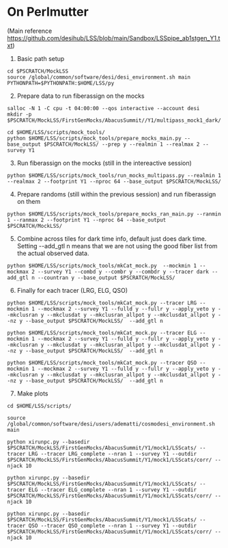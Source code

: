 

# On Perlmutter

(Main reference https://github.com/desihub/LSS/blob/main/Sandbox/LSSpipe_ab1stgen_Y1.txt)

1. Basic path setup

```
cd $PSCRATCH/MockLSS
source /global/common/software/desi/desi_environment.sh main
PYTHONPATH=$PYTHONPATH:$HOME/LSS/py
```


2. Prepare data to run fiberassign on the mocks 

```
salloc -N 1 -C cpu -t 04:00:00 --qos interactive --account desi
mkdir -p $PSCRATCH/MockLSS/FirstGenMocks/AbacusSummit//Y1/multipass_mock1_dark/

cd $HOME/LSS/scripts/mock_tools/
python $HOME/LSS/scripts/mock_tools/prepare_mocks_main.py --base_output $PSCRATCH/MockLSS/ --prep y --realmin 1 --realmax 2 --survey Y1 
```

3. Run fiberassign on the mocks (still in the intereactive session)

```
python $HOME/LSS/scripts/mock_tools/run_mocks_multipass.py --realmin 1 --realmax 2 --footprint Y1 --nproc 64 --base_output $PSCRATCH/MockLSS/ 
````


4. Prepare randoms (still within the previous session) and run fiberassign on them

```
python $HOME/LSS/scripts/mock_tools/prepare_mocks_ran_main.py --ranmin 1 --ranmax 2 --footprint Y1 --nproc 64 --base_output $PSCRATCH/MockLSS/
```



5. Combine across tiles for dark time info, default just does dark time. 
   Setting --add_gtl n means that we are not using the good fiber list from the actual observed data.

```
python $HOME/LSS/scripts/mock_tools/mkCat_mock.py  --mockmin 1 --mockmax 2 --survey Y1 --combd y --combr y --combdr y --tracer dark --add_gtl n --countran y --base_output $PSCRATCH/MockLSS/
```


6. Finally for each tracer (LRG, ELG, QSO)

```
python $HOME/LSS/scripts/mock_tools/mkCat_mock.py --tracer LRG --mockmin 1 --mockmax 2 --survey Y1 --fulld y --fullr y --apply_veto y --mkclusran y --mkclusdat y --mkclusran_allpot y --mkclusdat_allpot y --nz y --base_output $PSCRATCH/MockLSS/  --add_gtl n

python $HOME/LSS/scripts/mock_tools/mkCat_mock.py --tracer ELG --mockmin 1 --mockmax 2 --survey Y1 --fulld y --fullr y --apply_veto y --mkclusran y --mkclusdat y --mkclusran_allpot y --mkclusdat_allpot y --nz y --base_output $PSCRATCH/MockLSS/  --add_gtl n

python $HOME/LSS/scripts/mock_tools/mkCat_mock.py --tracer QSO --mockmin 1 --mockmax 2 --survey Y1 --fulld y --fullr y --apply_veto y --mkclusran y --mkclusdat y --mkclusran_allpot y --mkclusdat_allpot y --nz y --base_output $PSCRATCH/MockLSS/  --add_gtl n
```


7. Make plots

```
cd $HOME/LSS/scripts/

source /global/common/software/desi/users/adematti/cosmodesi_environment.sh main

python xirunpc.py --basedir $PSCRATCH/MockLSS/FirstGenMocks/AbacusSummit/Y1/mock1/LSScats/ --tracer LRG --tracer LRG_complete --nran 1 --survey Y1 --outdir $PSCRATCH/MockLSS/FirstGenMocks/AbacusSummit/Y1/mock1/LSScats/corr/ --njack 10

python xirunpc.py --basedir $PSCRATCH/MockLSS/FirstGenMocks/AbacusSummit/Y1/mock1/LSScats/ --tracer ELG --tracer ELG_complete --nran 1 --survey Y1 --outdir $PSCRATCH/MockLSS/FirstGenMocks/AbacusSummit/Y1/mock1/LSScats/corr/ --njack 10

python xirunpc.py --basedir $PSCRATCH/MockLSS/FirstGenMocks/AbacusSummit/Y1/mock1/LSScats/ --tracer QSO --tracer QSO_complete --nran 1 --survey Y1 --outdir $PSCRATCH/MockLSS/FirstGenMocks/AbacusSummit/Y1/mock1/LSScats/corr/ --njack 10
```
